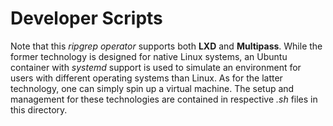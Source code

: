 # Developer Scripts

Note that this *ripgrep operator* supports both **LXD** and **Multipass**. While the former technology is designed for native Linux systems, an Ubuntu container with *systemd* support is used to simulate an environment for users with different operating systems than Linux. As for the latter technology, one can simply spin up a virtual machine. The setup and management for these technologies are contained in respective *.sh* files in this directory.